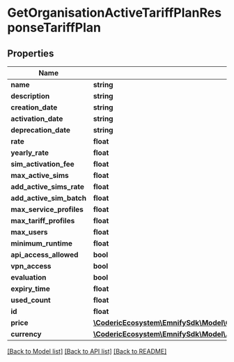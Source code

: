 # GetOrganisationActiveTariffPlanResponseTariffPlan

## Properties
Name | Type | Description | Notes
------------ | ------------- | ------------- | -------------
**name** | **string** |  | [optional] 
**description** | **string** |  | [optional] 
**creation_date** | **string** |  | [optional] 
**activation_date** | **string** |  | [optional] 
**deprecation_date** | **string** |  | [optional] 
**rate** | **float** |  | [optional] 
**yearly_rate** | **float** |  | [optional] 
**sim_activation_fee** | **float** |  | [optional] 
**max_active_sims** | **float** |  | [optional] 
**add_active_sims_rate** | **float** |  | [optional] 
**add_active_sim_batch** | **float** |  | [optional] 
**max_service_profiles** | **float** |  | [optional] 
**max_tariff_profiles** | **float** |  | [optional] 
**max_users** | **float** |  | [optional] 
**minimum_runtime** | **float** |  | [optional] 
**api_access_allowed** | **bool** |  | [optional] 
**vpn_access** | **bool** |  | [optional] 
**evaluation** | **bool** |  | [optional] 
**expiry_time** | **float** |  | [optional] 
**used_count** | **float** |  | [optional] 
**id** | **float** |  | [optional] 
**price** | [**\CodericEcosystem\EmnifySdk\Model\GetOrganisationActiveTariffPlanResponseTariffPlanPrice**](GetOrganisationActiveTariffPlanResponseTariffPlanPrice.md) |  | [optional] 
**currency** | [**\CodericEcosystem\EmnifySdk\Model\Apiv1organisationorgIdtariffPlanTariffPlanCurrency**](Apiv1organisationorgIdtariffPlanTariffPlanCurrency.md) |  | [optional] 

[[Back to Model list]](../../README.md#documentation-for-models) [[Back to API list]](../../README.md#documentation-for-api-endpoints) [[Back to README]](../../README.md)

